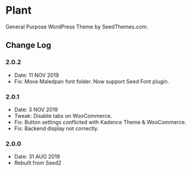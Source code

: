 # Plant

General Purpose WordPress Theme by SeedThemes.com.

## Change Log

### 2.0.2

- Date: 11 NOV 2019
- Fix: Move Maledpan font folder. Now support Seed Font plugin.

### 2.0.1

- Date: 3 NOV 2019
- Tweak: Disable tabs on WooCommerce.
- Fix: Button settings conflicted with Kadence Theme & WooCommerce.
- Fix: Backend display not correctly.

### 2.0.0

- Date: 31 AUG 2019
- Rebuilt from Seed2
